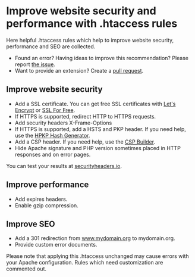 # Improve website security and performance with .htaccess rules

Here helpful .htaccess rules which help to improve website security, performance and SEO are collected.

* Found an error? Having ideas to improve this recommendation? Please report [the issue](https://github.com/patrickrobrecht/htaccess-rules/issues).
* Want to provide an extension? Create a [pull request](https://github.com/patrickrobrecht/htaccess-rules/pulls).

## Improve website security
* Add a SSL certificate. You can get free SSL certificates with [Let's Encrypt](https://letsencrypt.org/) or [SSL For Free](https://www.sslforfree.com/).
* If HTTPS is supported, redirect HTTP to HTTPS requests.
* Add security headers X-Frame-Options
* If HTTPS is supported, add a HSTS and PKP header. If you need help, use the [HPKP Hash Generator](https://report-uri.io/home/pkp_hash).
* Add a CSP header. If you need help, use the [CSP Builder](https://report-uri.io/home/generate).
* Hide Apache signature and PHP version sometimes placed in HTTP responses and on error pages.

You can test your results at [securityheaders.io](https://securityheaders.io/).

## Improve performance
* Add expires headers.
* Enable gzip compression.

## Improve SEO
* Add a 301 redirection from www.mydomain.org to mydomain.org.
* Provide custom error documents.

Please note that applying this .htaccess unchanged may cause errors with your Apache configuration. Rules which need customization are commented out.